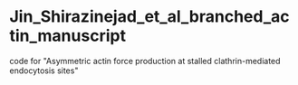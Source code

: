 # Jin_Shirazinejad_et_al_branched_actin_manuscript
code for "Asymmetric actin force production at stalled clathrin-mediated endocytosis sites"
